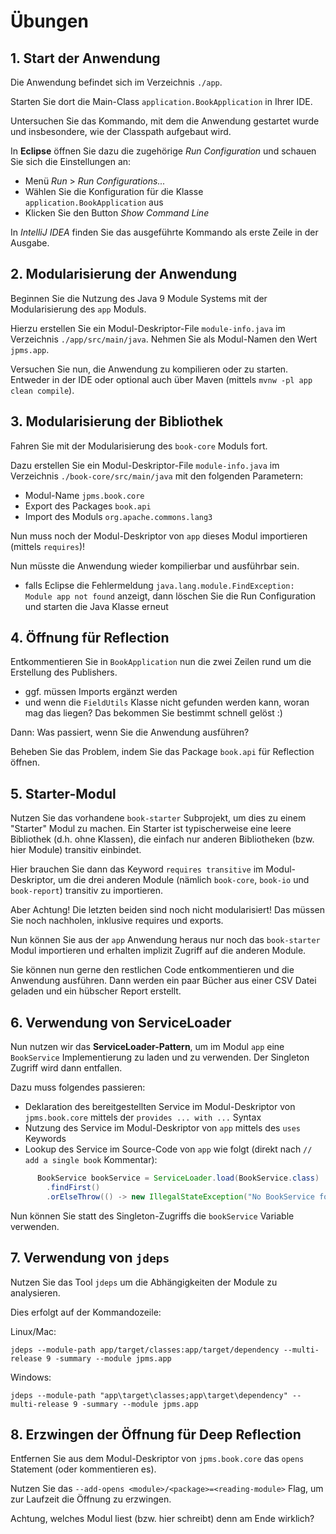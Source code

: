 # Übungen

## 1. Start der Anwendung

Die Anwendung befindet sich im Verzeichnis `./app`.

Starten Sie dort die Main-Class `application.BookApplication` in Ihrer IDE.

Untersuchen Sie das Kommando, mit dem die Anwendung gestartet wurde und insbesondere, wie der Classpath aufgebaut wird.

In **Eclipse** öffnen Sie dazu die zugehörige *Run Configuration* und schauen Sie sich die Einstellungen an:

- Menü *Run* > *Run Configurations...*
- Wählen Sie die Konfiguration für die Klasse `application.BookApplication` aus
- Klicken Sie den Button *Show Command Line*

In *IntelliJ IDEA* finden Sie das ausgeführte Kommando als erste Zeile in der Ausgabe.

## 2. Modularisierung der Anwendung

Beginnen Sie die Nutzung des Java 9 Module Systems mit der Modularisierung des `app` Moduls.

Hierzu erstellen Sie ein Modul-Deskriptor-File `module-info.java` im Verzeichnis `./app/src/main/java`.
Nehmen Sie als Modul-Namen den Wert `jpms.app`.

Versuchen Sie nun, die Anwendung zu kompilieren oder zu starten. Entweder in der IDE oder
optional auch über Maven (mittels `mvnw -pl app clean compile`).

## 3. Modularisierung der Bibliothek

Fahren Sie mit der Modularisierung des `book-core` Moduls fort.

Dazu erstellen Sie ein Modul-Deskriptor-File `module-info.java` im Verzeichnis `./book-core/src/main/java`
mit den folgenden Parametern:

- Modul-Name `jpms.book.core`
- Export des Packages `book.api`
- Import des Moduls `org.apache.commons.lang3`

Nun muss noch der Modul-Deskriptor von `app` dieses Modul importieren (mittels `requires`)!

Nun müsste die Anwendung wieder kompilierbar und ausführbar sein.

- falls Eclipse die Fehlermeldung `java.lang.module.FindException: Module app not found`
  anzeigt, dann löschen Sie die Run Configuration und starten die Java Klasse erneut

## 4. Öffnung für Reflection

Entkommentieren Sie in `BookApplication` nun die zwei Zeilen rund um die Erstellung des Publishers.

- ggf. müssen Imports ergänzt werden
- und wenn die `FieldUtils` Klasse nicht gefunden werden kann, woran mag das liegen? Das bekommen Sie
  bestimmt schnell gelöst :)

Dann: Was passiert, wenn Sie die Anwendung ausführen?

Beheben Sie das Problem, indem Sie das Package `book.api` für Reflection öffnen.

## 5. Starter-Modul

Nutzen Sie das vorhandene `book-starter` Subprojekt, um dies zu einem "Starter" Modul zu machen.
Ein Starter ist typischerweise eine leere Bibliothek (d.h. ohne Klassen), die einfach nur anderen
Bibliotheken (bzw. hier Module) transitiv einbindet.

Hier brauchen Sie dann das Keyword `requires transitive` im Modul-Deskriptor, um die
drei anderen Module (nämlich `book-core`, `book-io` und `book-report`) transitiv zu importieren.

Aber Achtung! Die letzten beiden sind noch nicht modularisiert! Das müssen Sie noch nachholen,
inklusive requires und exports.

Nun können Sie aus der `app` Anwendung heraus nur noch das `book-starter` Modul importieren und
erhalten implizit Zugriff auf die anderen Module.

Sie können nun gerne den restlichen Code entkommentieren und die Anwendung ausführen. Dann werden
ein paar Bücher aus einer CSV Datei geladen und ein hübscher Report erstellt.

## 6. Verwendung von ServiceLoader

Nun nutzen wir das **ServiceLoader-Pattern**, um im Modul `app` eine
`BookService` Implementierung zu laden und zu verwenden. Der Singleton Zugriff wird dann entfallen.

Dazu muss folgendes passieren:

- Deklaration des bereitgestellten Service im Modul-Deskriptor von `jpms.book.core`
  mittels der `provides ... with ...` Syntax
- Nutzung des Service im Modul-Deskriptor von `app` mittels des `uses` Keywords
- Lookup des Service im Source-Code von `app` wie folgt (direkt nach `// add a single book` Kommentar):

```java
      BookService bookService = ServiceLoader.load(BookService.class)
        .findFirst()
        .orElseThrow(() -> new IllegalStateException("No BookService found"));
```

Nun können Sie statt des Singleton-Zugriffs die `bookService` Variable verwenden.

## 7. Verwendung von `jdeps`

Nutzen Sie das Tool `jdeps` um die Abhängigkeiten der Module zu analysieren.

Dies erfolgt auf der Kommandozeile:

Linux/Mac:

```shell
jdeps --module-path app/target/classes:app/target/dependency --multi-release 9 -summary --module jpms.app  
```

Windows:

```shell
jdeps --module-path "app\target\classes;app\target\dependency" --multi-release 9 -summary --module jpms.app 
```

## 8. Erzwingen der Öffnung für Deep Reflection

Entfernen Sie aus dem Modul-Deskriptor von `jpms.book.core` das `opens` Statement (oder kommentieren es).

Nutzen Sie das `--add-opens <module>/<package>=<reading-module>` Flag, um zur Laufzeit
die Öffnung zu erzwingen.

Achtung, welches Modul liest (bzw. hier schreibt) denn am Ende wirklich?